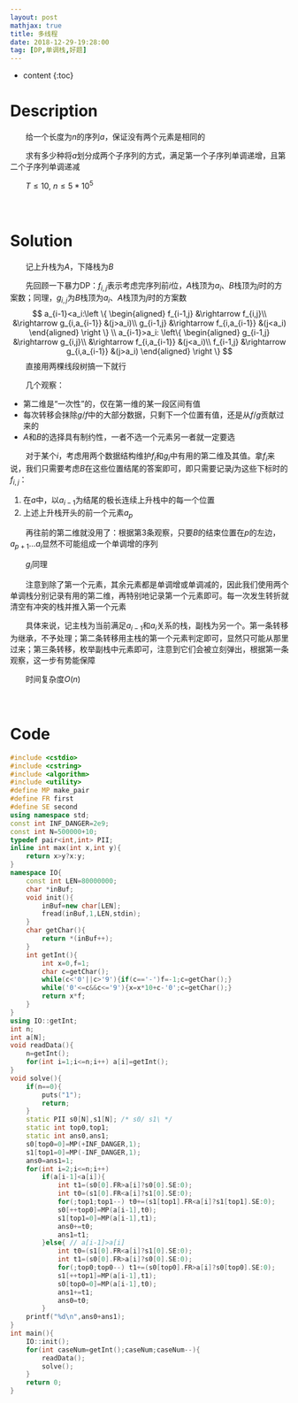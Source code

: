 ```yaml
---
layout: post
mathjax: true
title: 多线程
date: 2018-12-29-19:28:00
tag: [DP,单调栈,好题]
---
```

* content
{:toc}
# Description

　　给一个长度为$n$的序列$a$，保证没有两个元素是相同的

　　求有多少种将$a$划分成两个子序列的方式，满足第一个子序列单调递增，且第二个子序列单调递减

　　$T \le 10, \ n \le 5*10^5$



　　

# Solution

　　记上升栈为$A$，下降栈为$B$

　　先回顾一下暴力DP：$f_{i,j}$表示考虑完序列前$i$位，$A$栈顶为$a_i$、$B$栈顶为$j$时的方案数；同理，$g_{i,j}$为$B$栈顶为$a_i$、$A$栈顶为$j$时的方案数
$$
a_{i-1}<a_i:\left \{ \begin{aligned}
f_{i-1,j} &\rightarrow f_{i,j}\\
&\rightarrow g_{i,a_{i-1}} &(j>a_i)\\
g_{i-1,j} &\rightarrow f_{i,a_{i-1}} &(j<a_i)
\end{aligned} \right \}
\\ a_{i-1}>a_i:
\left\{
\begin{aligned}
    g_{i-1,j} &\rightarrow g_{i,j}\\
      &\rightarrow f_{i,a_{i-1}} &(j<a_i)\\
    f_{i-1,j} &\rightarrow g_{i,a_{i-1}} &(j>a_i)
\end{aligned}
\right \}
$$
　　直接用两棵线段树搞一下就行

　　几个观察：

- 第二维是“一次性”的，仅在第一维的某一段区间有值
- 每次转移会抹除$g$/$f$中的大部分数据，只剩下一个位置有值，还是从$f$/$g$贡献过来的
- $A$和$B$的选择具有制约性，一者不选一个元素另一者就一定要选

　　对于某个$i$，考虑用两个数据结构维护$f_i$和$g_i$中有用的第二维及其值。拿$f_i$来说，我们只需要考虑$B$在这些位置结尾的答案即可，即只需要记录$j$为这些下标时的$f_{i,j}$：

1. 在$a$中，以$a_{i-1}$为结尾的极长连续上升栈中的每一个位置
2. 上述上升栈开头的前一个元素$a_p$

　　再往前的第二维就没用了：根据第3条观察，只要$B$的结束位置在$p$的左边，$a_{p+1}...a_{i}$显然不可能组成一个单调增的序列

　　$g_i$同理

　　注意到除了第一个元素，其余元素都是单调增或单调减的，因此我们使用两个单调栈分别记录有用的第二维，再特别地记录第一个元素即可。每一次发生转折就清空有冲突的栈并推入第一个元素

　　具体来说，记主栈为当前满足$a_{i-1}$和$a_i$关系的栈，副栈为另一个。第一条转移为继承，不予处理；第二条转移用主栈的第一个元素判定即可，显然只可能从那里过来；第三条转移，枚举副栈中元素即可，注意到它们会被立刻弹出，根据第一条观察，这一步有势能保障

　　时间复杂度$O(n)$

　　

# Code

```c++
#include <cstdio>
#include <cstring>
#include <algorithm>
#include <utility>
#define MP make_pair
#define FR first
#define SE second
using namespace std;
const int INF_DANGER=2e9;
const int N=500000+10;
typedef pair<int,int> PII;
inline int max(int x,int y){
	return x>y?x:y;
}
namespace IO{
	const int LEN=80000000;
	char *inBuf;
	void init(){
		inBuf=new char[LEN];
		fread(inBuf,1,LEN,stdin);
	}
	char getChar(){
		return *(inBuf++);
	}
	int getInt(){
		int x=0,f=1;
		char c=getChar();
		while(c<'0'||c>'9'){if(c=='-')f=-1;c=getChar();}
		while('0'<=c&&c<='9'){x=x*10+c-'0';c=getChar();}
		return x*f;
	}
}
using IO::getInt;
int n;
int a[N];
void readData(){
	n=getInt();
	for(int i=1;i<=n;i++) a[i]=getInt();
}
void solve(){
	if(n==0){
		puts("1");
		return;
	}
	static PII s0[N],s1[N]; /* s0/ s1\ */
	static int top0,top1;
	static int ans0,ans1;
	s0[top0=0]=MP(+INF_DANGER,1);
	s1[top1=0]=MP(-INF_DANGER,1);
	ans0=ans1=1;
	for(int i=2;i<=n;i++)
		if(a[i-1]<a[i]){
			int t1=(s0[0].FR>a[i]?s0[0].SE:0);
			int t0=(s1[0].FR<a[i]?s1[0].SE:0);
			for(;top1;top1--) t0+=(s1[top1].FR<a[i]?s1[top1].SE:0);
			s0[++top0]=MP(a[i-1],t0);
			s1[top1=0]=MP(a[i-1],t1);
			ans0+=t0;
			ans1=t1;
		}else{ // a[i-1]>a[i]
			int t0=(s1[0].FR<a[i]?s1[0].SE:0);
			int t1=(s0[0].FR>a[i]?s0[0].SE:0);
			for(;top0;top0--) t1+=(s0[top0].FR>a[i]?s0[top0].SE:0);
			s1[++top1]=MP(a[i-1],t1);
			s0[top0=0]=MP(a[i-1],t0);
			ans1+=t1;
			ans0=t0;
		}
	printf("%d\n",ans0+ans1);
}
int main(){
	IO::init();
	for(int caseNum=getInt();caseNum;caseNum--){
		readData();
		solve();
	}
	return 0;
}
```

